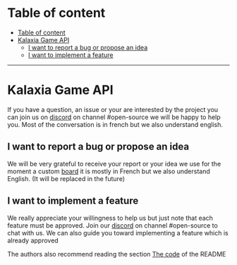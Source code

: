 # Table of content
<!-- TOC depthFrom:1 depthTo:6 withLinks:1 updateOnSave:1 orderedList:0 -->

- [Table of content](#table-of-content)
- [Kalaxia Game API](#kalaxia-game-api)
	- [I want to report a bug or propose an idea](#i-want-to-report-a-bug-or-propose-an-idea)
	- [I want to implement a feature](#i-want-to-implement-a-feature)

<!-- /TOC -->
---------

# Kalaxia Game API

If you have a question, an issue or your are interested by the project you can join us on [discord](https://discordapp.com/invite/bSQ3WV) on channel #open-source we will be happy to help you. Most of the conversation is in french but we also understand english.


## I want to report a bug or propose an idea

We will be very grateful to receive your report or your idea we use for the moment a custom [board](https://www.kalaxia.com/board) it is mostly in French but we also understand English. (It will be replaced in the future)

## I want to implement a feature

We really appreciate your willingness to help us but just note that each feature must be approved. Join our [discord](https://discordapp.com/invite/bSQ3WV) on channel #open-source to chat with us. We can also guide you toward implementing a feature which is already approved

The authors also recommend reading the section [The code](https://github.com/Kalaxia/game-api/blob/develop/README.md#the-code) of the README
